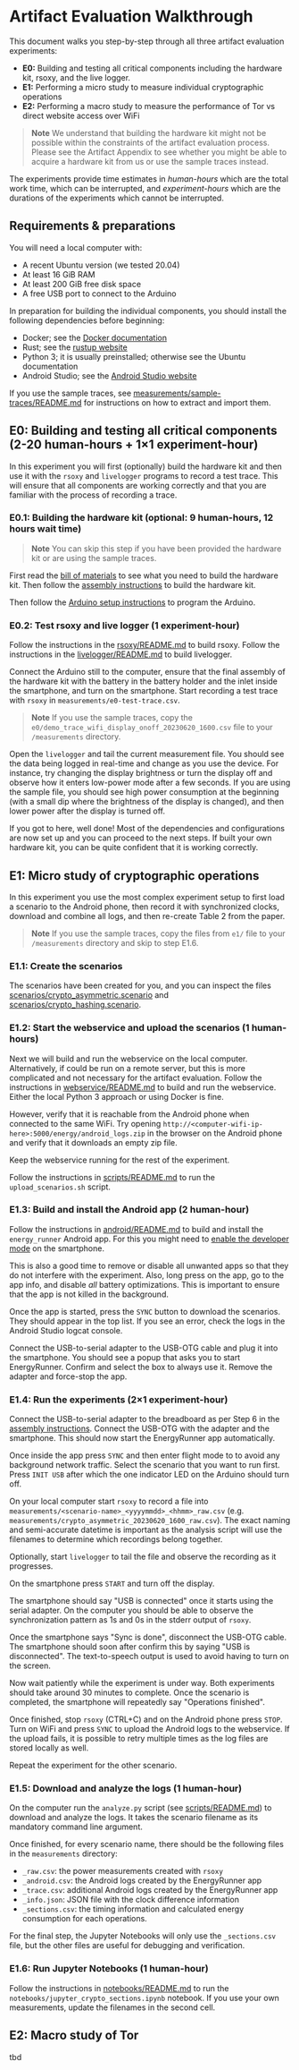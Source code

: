# Artifact Evaluation Walkthrough

This document walks you step-by-step through all three artifact evaluation experiments:

- **E0:** Building and testing all critical components including the hardware kit, rsoxy, and the live logger.
- **E1:** Performing a micro study to measure individual cryptographic operations
- **E2:** Performing a macro study to measure the performance of Tor vs direct website access over WiFi

> **Note**
> We understand that building the hardware kit might not be possible within the constraints of the artifact evaluation process. Please see the Artifact Appendix to see whether you might be able to acquire a hardware kit from us or use the sample traces instead.

The experiments provide time estimates in _human-hours_ which are the total work time, which can be interrupted, and _experiment-hours_ which are the durations of the experiments which cannot be interrupted.


## Requirements & preparations

You will need a local computer with:
- A recent Ubuntu version (we tested 20.04)
- At least 16 GiB RAM
- At least 200 GiB free disk space
- A free USB port to connect to the Arduino

In preparation for building the individual components, you should install the following dependencies before beginning:  

- Docker; see the [Docker documentation](https://docs.docker.com/engine/install/ubuntu/)
- Rust; see the [rustup website](https://rustup.rs/)
- Python 3; it is usually preinstalled; otherwise see the Ubuntu documentation
- Android Studio; see the [Android Studio website](https://developer.android.com/studio/install)

If you use the sample traces, see [measurements/sample-traces/README.md](measurements/sample-traces/README.md) for instructions on how to extract and import them.


## E0: Building and testing all critical components (2-20 human-hours + 1×1 experiment-hour)

In this experiment you will first (optionally) build the hardware kit and then use it with the `rsoxy` and `livelogger` programs to record a test trace. This will ensure that all components are working correctly and that you are familiar with the process of recording a trace.


### E0.1: Building the hardware kit (optional: 9 human-hours, 12 hours wait time)

> **Note**
> You can skip this step if you have been provided the hardware kit or are using the sample traces.

First read the [bill of materials](hardware/bill-of-materials.md) to see what you need to build the hardware kit. Then follow the [assembly instructions](hardware/assembly-instructions.md) to build the hardware kit.

Then follow the [Arduino setup instructions](arduino/README.md) to program the Arduino.


### E0.2: Test rsoxy and live logger (1 experiment-hour)

Follow the instructions in the [rsoxy/README.md](rsoxy/README.md) to build rsoxy. 
Follow the instructions in the [livelogger/README.md](livelogger/README.md) to build livelogger. 

Connect the Arduino still to the computer, ensure that the final assembly of the hardware kit with the battery in the battery holder and the inlet inside the smartphone, and turn on the smartphone.
Start recording a test trace with `rsoxy` in `measurements/e0-test-trace.csv`.

> **Note**
> If you use the sample traces, copy the `e0/demo_trace_wifi_display_onoff_20230620_1600.csv` file to your `/measurements` directory.

Open the `livelogger` and tail the current measurement file. You should see the data being logged in real-time and change as you use the device. For instance, try changing the display brightness or turn the display off and observe how it enters low-power mode after a few seconds. If you are using the sample file, you should see high power consumption at the beginning (with a small dip where the brightness of the display is changed), and then lower power after the display is turned off.

If you got to here, well done! Most of the dependencies and configurations are now set up and you can proceed to the next steps. If built your own hardware kit, you can be quite confident that it is working correctly.


## E1: Micro study of cryptographic operations

In this experiment you use the most complex experiment setup to first load a scenario to the Android phone, then record it with synchronized clocks, download and combine all logs, and then re-create Table 2 from the paper.

> **Note**
> If you use the sample traces, copy the files from `e1/` file to your `/measurements` directory and skip to step E1.6.


### E1.1: Create the scenarios

The scenarios have been created for you, and you can inspect the files [scenarios/crypto_asymmetric.scenario](scenarios/crypto_asymmetric.scenario) and [scenarios/crypto_hashing.scenario](scenarios/crypto_hashing.scenario).


### E1.2: Start the webservice and upload the scenarios (1 human-hours)

Next we will build and run the webservice on the local computer. Alternatively, if could be run on a remote server, but this is more complicated and not necessary for the artifact evaluation. Follow the instructions in [webservice/README.md](webservice/README.md) to build and run the webservice. Either the local Python 3 approach or using Docker is fine.

However, verify that it is reachable from the Android phone when connected to the same WiFi. Try opening `http://<computer-wifi-ip-here>:5000/energy/android_logs.zip` in the browser on the Android phone and verify that it downloads an empty zip file.

Keep the webservice running for the rest of the experiment.

Follow the instructions in [scripts/README.md](scripts/README.md) to run the `upload_scenarios.sh` script.


### E1.3: Build and install the Android app (2 human-hour)

Follow the instructions in [android/README.md](android/README.md) to build and install the `energy_runner` Android app. For this you might need to [enable the developer mode](https://developer.android.com/studio/debug/dev-options) on the smartphone.

This is also a good time to remove or disable all unwanted apps so that they do not interfere with the experiment. Also, long press on the app, go to the app info, and disable _all_ battery optimizations. This is important to ensure that the app is not killed in the background.

Once the app is started, press the `SYNC` button to download the scenarios. They should appear in the top list. If you see an error, check the logs in the Android Studio logcat console.

Connect the USB-to-serial adapter to the USB-OTG cable and plug it into the smartphone. You should see a popup that asks you to start EnergyRunner. Confirm and select the box to always use it. Remove the adapter and force-stop the app.


### E1.4: Run the experiments (2×1 experiment-hour)

Connect the USB-to-serial adapter to the breadboard as per Step 6 in the [assembly instructions](hardware/assembly-instructions.md). Connect the USB-OTG with the adapter and the smartphone. This should now start the EnergyRunner app automatically.

Once inside the app press `SYNC` and then enter flight mode to to avoid any background network traffic. Select the scenario that you want to run first. Press `INIT USB` after which the one indicator LED on the Arduino should turn off.

On your local computer start `rsoxy` to record a file into `measurements/<scenario-name>_<yyyymmdd>_<hhmm>_raw.csv` (e.g. `measurements/crypto_asymmetric_20230620_1600_raw.csv`). The exact naming and semi-accurate datetime is important as the analysis script will use the filenames to determine which recordings belong together.

Optionally, start `livelogger` to tail the file and observe the recording as it progresses.

On the smartphone press `START` and turn off the display.

The smartphone should say "USB is connected" once it starts using the serial adapter. On the computer you should be able to observe the synchronization pattern as 1s and 0s in the stderr output of `rsoxy`.

Once the smartphone says "Sync is done", disconnect the USB-OTG cable. The smartphone should soon after confirm this by saying "USB is disconnected". The text-to-speech output is used to avoid having to turn on the screen.

Now wait patiently while the experiment is under way. Both experiments should take around 30 minutes to complete. Once the scenario is completed, the smartphone will repeatedly say "Operations finished".

Once finished, stop `rsoxy` (CTRL+C) and on the Android phone press `STOP`. Turn on WiFi and press `SYNC` to upload the Android logs to the webservice. If the upload fails, it is possible to retry multiple times as the log files are stored locally as well.

Repeat the experiment for the other scenario.


### E1.5: Download and analyze the logs (1 human-hour)

On the computer run the `analyze.py` script (see [scripts/README.md](scripts/README.md)) to download and analyze the logs. It takes the scenario filename as its mandatory command line argument.

Once finished, for every scenario name, there should be the following files in the `measurements` directory:

- `_raw.csv`: the power measurements created with `rsoxy`
- `_android.csv`: the Android logs created by the EnergyRunner app
- `_trace.csv`: additional Android logs created by the EnergyRunner app
- `_info.json`: JSON file with the clock difference information
- `_sections.csv`: the timing information and calculated energy consumption for each operations.

For the final step, the Jupyter Notebooks will only use the `_sections.csv` file, but the other files are useful for debugging and verification.


### E1.6: Run Jupyter Notebooks (1 human-hour)

Follow the instructions in [notebooks/README.md](notebooks/README.md) to run the `notebooks/jupyter_crypto_sections.ipynb` notebook. If you use your own measurements, update the filenames in the second cell.


## E2: Macro study of Tor

tbd